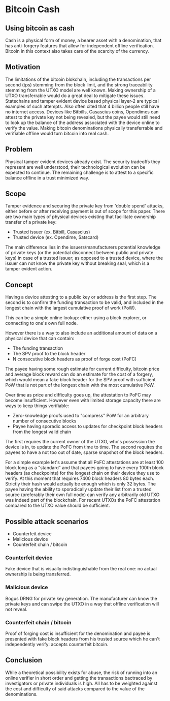 # Bitcoin Cash
## Using bitcoin as cash

Cash is a physical form of money, a bearer asset with a denomination, that has anti-forgery features that allow for independent offline verification. Bitcoin in this context also takes care of the scarcity of the currency.

## Motivation

The limitations of the bitcoin blokchain, including the transactions per second (tps) stemming from the block limit, and the strong traceability stemming from the UTXO model are well known. Making ownership of a UTXO transferrable would do a great deal to mitigate these issues. Statechains and tamper evident device based physical layer-2 are typical examples of such attempts. Also often cited that 4 billion people still have no internet access. Devices like Bitbills, Casascius coins, Opendimes can attest to the private key not being revealed, but the payee would still need to look up the balance of the address associated with the device online to verify the value. Making bitcoin denominations physically transferrable and verifiable offline would turn bitcoin into real cash.

## Problem

Physical tamper evident devices already exist. The security tradeoffs they represent are well understood, their technological evolution can be expected to continue. The remaining challenge is to attest to a specific balance offline in a trust minimized way.

## Scope

Tamper evidence and securing the private key from 'double spend' attacks, either before or after receiving payment is out of scope for this paper. There are two main types of physical devices existing that facilitate ownership transfer of a private key:

* Trusted issuer (ex. Bitbill, Casascius)
* Trusted device (ex. Opendime, Satscard)

The main difference lies in the issuers/manufacturers potential knowledge of private keys (or the potential disconnect between public and private keys) in case of a trusted issuer; as opposed to a trusted device, where the issuer can not know the private key without breaking seal, which is a tamper evident action.

## Concept

Having a device attesting to a public key or address is the first step. The second is to confirm the funding transaction to be valid, and included in the longest chain with the largest cumulative proof of work (PoW).

This can be a simple online lookup: either using a block explorer, or connecting to one's own full node.

However there is a way to also include an additional amount of data on a physical device that can contain:

* The funding transaction
* The SPV proof to the block header
* N consecutive block headers as proof of forge cost (PoFC)

The payee having some rough estimate for current difficulty, bitcoin price and average block reward can do an estimate for the cost of a forgery, which would mean a fake block header for the SPV proof with sufficient PoW that is not part of the longest chain with the most cumulative PoW.

Over time as price and difficulty goes up, the attestation to PoFC may become insufficient. However even with limited storage capacity there are ways to keep things verifiable:

* Zero-knowledge proofs used to "compress" PoW for an arbitrary number of consecutive blocks
* Payee having sporadic access to updates for checkpoint block headers from the longest valid chain

The first requires the current owner of the UTXO, who's possession the device is in, to update the PoFC from time to time. The second requires the payees to have a not too out of date, sparse snapshot of the block headers.

For a simple example let's assume that all PoFC attestations are at least 100 block long as a "standard" and that payees going to have every 100th block headers (as checkpoints) for the longest chain on their device they use to verify. At this moment that requires 7400 block headers 80 bytes each. Strictly their hash would actually be enough which is only 32 bytes. The payee having the ability to sporadically update their list from a trusted source (preferably their own full node) can verify any arbitrarily old UTXO was indeed part of the blockchain. For recent UTXOs the PoFC attestation compared to the UTXO value should be sufficient.

## Possible attack scenarios

* Counterfeit device
* Malicious device
* Counterfeit chain / bitcoin

### Counterfeit device

Fake device that is visually indistinguishable from the real one: no actual ownership is being transferred.

### Malicious device

Bogus DRNG for private key generation. The manufacturer can know the private keys and can swipe the UTXO in a way that offline verification will not reveal.

### Counterfeit chain / bitcoin

Proof of forging cost is insufficient for the denomination and payee is presented with fake block headers from his trusted source which he can't independently verify: accepts counterfeit bitcoin.

## Conclusion

While a theoretical possibility exists for abuse, the risk of running into an online verifier in short order and getting the transactions bactraced by investigators or private individuals is high. All has to be weighted against the cost and difficulty of said attacks compared to the value of the denominations.
